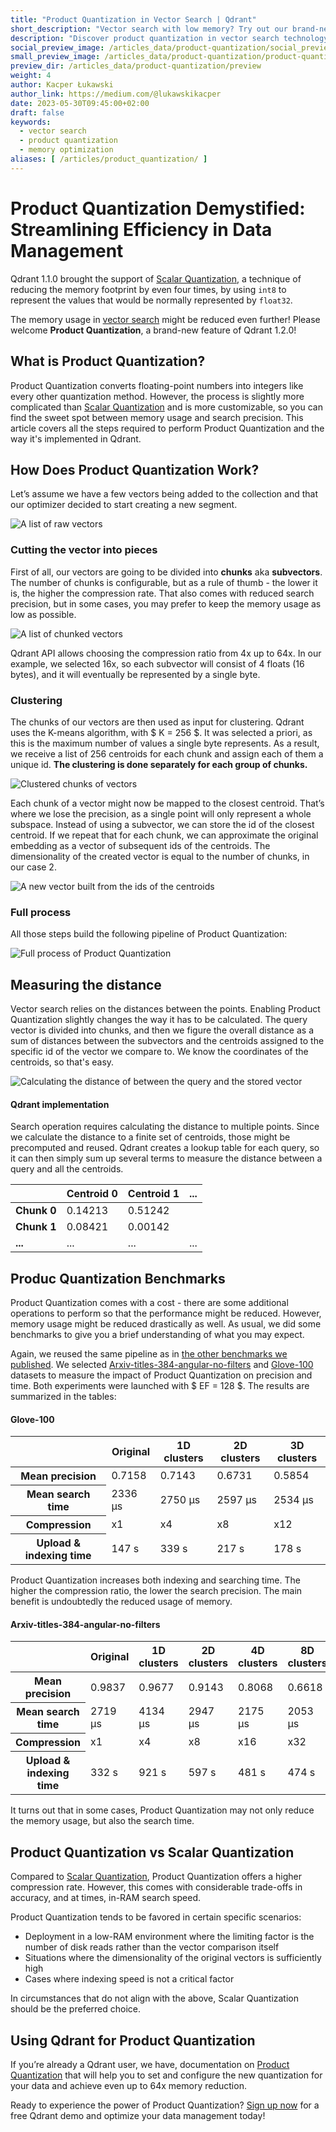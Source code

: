 ```yaml
---
title: "Product Quantization in Vector Search | Qdrant"
short_description: "Vector search with low memory? Try out our brand-new Product Quantization!"
description: "Discover product quantization in vector search technology. Learn how it optimizes storage and accelerates search processes for high-dimensional data."
social_preview_image: /articles_data/product-quantization/social_preview.png
small_preview_image: /articles_data/product-quantization/product-quantization-icon.svg
preview_dir: /articles_data/product-quantization/preview
weight: 4
author: Kacper Łukawski
author_link: https://medium.com/@lukawskikacper
date: 2023-05-30T09:45:00+02:00
draft: false
keywords:
  - vector search
  - product quantization
  - memory optimization
aliases: [ /articles/product_quantization/ ]
---
```


# Product Quantization Demystified: Streamlining Efficiency in Data Management

Qdrant 1.1.0 brought the support of [Scalar Quantization](/articles/scalar-quantization/),
a technique of reducing the memory footprint by even four times, by using `int8` to represent
the values that would be normally represented by `float32`.

The memory usage in [vector search](https://qdrant.tech/solutions/) might be reduced even further! Please welcome **Product 
Quantization**, a brand-new feature of Qdrant 1.2.0! 

## What is Product Quantization?

Product Quantization converts floating-point numbers into integers like every other quantization 
method. However, the process is slightly more complicated than [Scalar Quantization](https://qdrant.tech/articles/scalar-quantization/) and is more customizable, so you can find the sweet spot between memory usage and search precision. This article 
covers all the steps required to perform Product Quantization and the way it's implemented in Qdrant.

## How Does Product Quantization Work?

Let’s assume we have a few vectors being added to the collection and that our optimizer decided 
to start creating a new segment.

![A list of raw vectors](/articles_data/product-quantization/raw-vectors.png)

### Cutting the vector into pieces

First of all, our vectors are going to be divided into **chunks** aka **subvectors**. The number
of chunks is configurable, but as a rule of thumb - the lower it is, the higher the compression rate.
That also comes with reduced search precision, but in some cases, you may prefer to keep the memory
usage as low as possible.

![A list of chunked vectors](/articles_data/product-quantization/chunked-vectors.png)

Qdrant API allows choosing the compression ratio from 4x up to 64x. In our example, we selected 16x, 
so each subvector will consist of 4 floats (16 bytes), and it will eventually be represented by 
a single byte.

### Clustering

The chunks of our vectors are then used as input for clustering. Qdrant uses the K-means algorithm, 
with $ K = 256 $. It was selected a priori, as this is the maximum number of values a single byte 
represents. As a result, we receive a list of 256 centroids for each chunk and assign each of them 
a unique id. **The clustering is done separately for each group of chunks.**

![Clustered chunks of vectors](/articles_data/product-quantization/chunks-clustering.png)

Each chunk of a vector might now be mapped to the closest centroid. That’s where we lose the precision, 
as a single point will only represent a whole subspace. Instead of using a subvector, we can store 
the id of the closest centroid. If we repeat that for each chunk, we can approximate the original 
embedding as a vector of subsequent ids of the centroids. The dimensionality of the created vector 
is equal to the number of chunks, in our case 2.

![A new vector built from the ids of the centroids](/articles_data/product-quantization/vector-of-ids.png)

### Full process

All those steps build the following pipeline of Product Quantization:

![Full process of Product Quantization](/articles_data/product-quantization/full-process.png)

## Measuring the distance

Vector search relies on the distances between the points. Enabling Product Quantization slightly changes 
the way it has to be calculated. The query vector is divided into chunks, and then we figure the overall 
distance as a sum of distances between the subvectors and the centroids assigned to the specific id of 
the vector we compare to. We know the coordinates of the centroids, so that's easy.

![Calculating the distance of between the query and the stored vector](/articles_data/product-quantization/distance-calculation.png)

#### Qdrant implementation

Search operation requires calculating the distance to multiple points. Since we calculate the 
distance to a finite set of centroids, those might be precomputed and reused. Qdrant creates
a lookup table for each query, so it can then simply sum up several terms to measure the
distance between a query and all the centroids.

|             | Centroid 0 | Centroid 1 | ... |
|-------------|------------|------------|-----|
| **Chunk 0** | 0.14213    | 0.51242    |     |
| **Chunk 1** | 0.08421    | 0.00142    |     |
| **...**     | ...        | ...        | ... |

## Produc Quantization Benchmarks

Product Quantization comes with a cost - there are some additional operations to perform so 
that the performance might be reduced. However, memory usage might be reduced drastically as 
well. As usual, we did some benchmarks to give you a brief understanding of what you may expect.

Again, we reused the same pipeline as in [the other benchmarks we published](/benchmarks/). We
selected [Arxiv-titles-384-angular-no-filters](https://github.com/qdrant/ann-filtering-benchmark-datasets)
and [Glove-100](https://github.com/erikbern/ann-benchmarks/) datasets to measure the impact
of Product Quantization on precision and time. Both experiments were launched with $ EF = 128 $. 
The results are summarized in the tables:

#### Glove-100

<table>
   <thead>
      <tr>
         <th></th>
         <th>Original</th>
         <th>1D clusters</th>
         <th>2D clusters</th>
         <th>3D clusters</th>
      </tr>
   </thead>
   <tbody>
      <tr>
         <th>Mean precision</th>
         <td>0.7158</td>
         <td>0.7143</td>
         <td>0.6731</td>
         <td>0.5854</td>
      </tr>
      <tr>
         <th>Mean search time</th>
         <td>2336 µs</td>
         <td>2750 µs</td>
         <td>2597 µs</td>
         <td>2534 µs</td>
      </tr>
      <tr>
         <th>Compression</th>
         <td>x1</td>
         <td>x4</td>
         <td>x8</td>
         <td>x12</td>
      </tr>
      <tr>
         <th>Upload & indexing time</th>
         <td>147 s</td>
         <td>339 s</td>
         <td>217 s</td>
         <td>178 s</td>
      </tr>
   </tbody>
</table>

Product Quantization increases both indexing and searching time. The higher the compression ratio, 
the lower the search precision. The main benefit is undoubtedly the reduced usage of memory.

#### Arxiv-titles-384-angular-no-filters

<table>
   <thead>
      <tr>
         <th></th>
         <th>Original</th>
         <th>1D clusters</th>
         <th>2D clusters</th>
         <th>4D clusters</th>
         <th>8D clusters</th>
      </tr>
   </thead>
   <tbody>
      <tr>
         <th>Mean precision</th>
         <td>0.9837</td>
         <td>0.9677</td>
         <td>0.9143</td>
         <td>0.8068</td>
         <td>0.6618</td>
      </tr>
      <tr>
         <th>Mean search time</th>
         <td>2719 µs</td>
         <td>4134 µs</td>
         <td>2947 µs</td>
         <td>2175 µs</td>
         <td>2053 µs</td>
      </tr>
      <tr>
         <th>Compression</th>
         <td>x1</td>
         <td>x4</td>
         <td>x8</td>
         <td>x16</td>
         <td>x32</td>
      </tr>
      <tr>
         <th>Upload & indexing time</th>
         <td>332 s</td>
         <td>921 s</td>
         <td>597 s</td>
         <td>481 s</td>
         <td>474 s</td>
      </tr>
   </tbody>
</table>

It turns out that in some cases, Product Quantization may not only reduce the memory usage, 
but also the search time.

## Product Quantization vs Scalar Quantization

Compared to [Scalar Quantization](https://qdrant.tech/articles/scalar-quantization/), Product Quantization offers a higher compression rate. However, this comes with considerable trade-offs in accuracy, and at times, in-RAM search speed.

Product Quantization tends to be favored in certain specific scenarios:

- Deployment in a low-RAM environment where the limiting factor is the number of disk reads rather than the vector comparison itself
- Situations where the dimensionality of the original vectors is sufficiently high
- Cases where indexing speed is not a critical factor

In circumstances that do not align with the above, Scalar Quantization should be the preferred choice.

## Using Qdrant for Product Quantization


If you’re already a Qdrant user, we have, documentation on [Product Quantization](/documentation/guides/quantization/#setting-up-product-quantization) that will help you to set and configure the new quantization for your data and achieve even 
up to 64x memory reduction.

Ready to experience the power of Product Quantization? [Sign up now](https://cloud.qdrant.io/) for a free Qdrant demo and optimize your data management today!